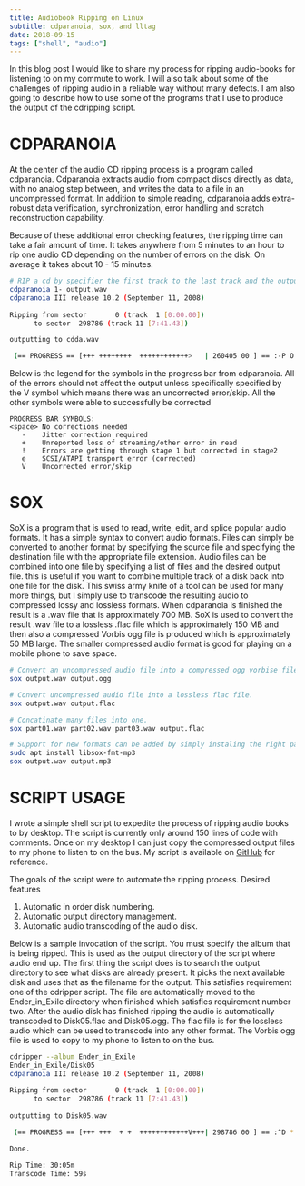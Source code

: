 ```yaml
---
title: Audiobook Ripping on Linux
subtitle: cdparanoia, sox, and lltag
date: 2018-09-15
tags: ["shell", "audio"]
---
```

In this blog post I would like to share my process for ripping audio-books for listening to on my commute to work.  I will also talk about some of the challenges of ripping audio in a reliable way without many defects.  I am also going to describe how to use some of the programs that I use to produce the output of the cdripping script.

# CDPARANOIA

At the center of the audio CD ripping process is a program called cdparanoia.  Cdparanoia extracts audio from compact discs directly as data, with no analog step between, and writes the data to a file in an uncompressed format.  In  addition  to simple reading, cdparanoia adds extra-robust data verification, synchronization, error handling and scratch reconstruction capability.

Because of these additional error checking features, the ripping time can take a fair amount of time.  It takes anywhere from 5 minutes to an hour to rip one audio CD depending on the number of errors on the disk.  On average it takes about 10 - 15 minutes.

```sh
# RIP a cd by specifier the first track to the last track and the output file format.
cdparanoia 1- output.wav
cdparanoia III release 10.2 (September 11, 2008)
 
Ripping from sector       0 (track  1 [0:00.00])
	  to sector  298786 (track 11 [7:41.43])

outputting to cdda.wav

 (== PROGRESS == [+++ ++++++++  ++++++++++++>   | 260405 00 ] == :-P O ==)
```

Below is the legend for the symbols in the progress bar from cdparanoia.  All of the errors should not affect the output unless specifically specified by the V symbol which means there was an uncorrected error/skip.  All the other symbols were able to successfully be corrected

```text
PROGRESS BAR SYMBOLS:
<space> No corrections needed
   -    Jitter correction required
   +    Unreported loss of streaming/other error in read
   !    Errors are getting through stage 1 but corrected in stage2
   e    SCSI/ATAPI transport error (corrected)
   V    Uncorrected error/skip
```



# SOX

SoX is a program that is used to read, write, edit, and splice popular audio formats.  It has a simple syntax to convert audio formats.  Files can simply be converted to another format by specifying the source file and specifying the destination file with the appropriate file extension.  Audio files can be combined into one file by specifying a list of files and the desired output file.  this is useful if you want to combine multiple track of a disk back into one file for the disk.  This swiss army knife of a tool can be used for many more things, but I simply use to transcode the resulting audio to compressed lossy and lossless formats.  When cdparanoia is finished the result is a .wav file that is approximately 700 MB.  SoX is used to convert the result .wav file to a lossless .flac file which is approximately 150 MB and then also a compressed Vorbis ogg file is produced which is approximately 50 MB large.  The smaller compressed audio format is good for playing on a mobile phone to save space.

```sh
# Convert an uncompressed audio file into a compressed ogg vorbise file.
sox output.wav output.ogg

# Convert uncompressed audio file into a lossless flac file.
sox output.wav output.flac

# Concatinate many files into one.
sox part01.wav part02.wav part03.wav output.flac

# Support for new formats can be added by simply instaling the right packages.
sudo apt install libsox-fmt-mp3
sox output.wav output.mp3
```



# SCRIPT USAGE

I wrote a simple shell script to expedite the process of ripping audio books to by desktop.  The script is currently only around 150 lines of code with comments.  Once on my desktop I can just copy the compressed output files to my phone to listen to on the bus.  My script is available on [GitHub](https://raw.githubusercontent.com/Jonathan-Hamberg/dotfiles/master/.local/bin/cdripper) for reference.

The goals of the script were to automate the ripping process.  Desired features

1. Automatic in order disk numbering.
2. Automatic output directory management.
3. Automatic audio transcoding of the audio disk.

Below is a sample invocation of the script.  You must specify the album that is being ripped.  This is used as the output directory of the script where audio end up.  The first thing the script does is to search the output directory to see what disks are already present.  It picks the next available disk and uses that as the filename for the output.  This satisfies requirement one of the cdripper script.  The file are automatically moved to the Ender_in_Exile directory when finished which satisfies requirement number two.  After the audio disk has finished ripping the audio is automatically transcoded to Disk05.flac and Disk05.ogg.  The flac file is for the lossless audio which can be used to transcode into any other format.  The Vorbis ogg file is used to copy to my phone to listen to on the bus.

```sh
cdripper --album Ender_in_Exile
Ender_in_Exile/Disk05
cdparanoia III release 10.2 (September 11, 2008)
 
Ripping from sector       0 (track  1 [0:00.00])
	  to sector  298786 (track 11 [7:41.43])
	  
outputting to Disk05.wav

 (== PROGRESS == [+++ +++  + +  ++++++++++++V+++| 298786 00 ] == :^D * ==)   

Done.

Rip Time: 30:05m
Transcode Time: 59s
```
